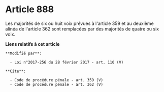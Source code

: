 # Article 888

Les majorités de six ou huit voix prévues à l'article 359 et au deuxième alinéa de l'article 362 sont remplacées par des
majorités de quatre ou six voix.

**Liens relatifs à cet article**

	**Modifié par**:

	  - Loi n°2017-256 du 28 février 2017 - art. 110 (V)

	**Cite**:

	  - Code de procédure pénale - art. 359 (V)
	  - Code de procédure pénale - art. 362 (V)
